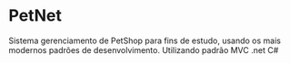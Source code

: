 # PetNet
Sistema gerenciamento de PetShop para fins de estudo, usando os mais modernos padrões de desenvolvimento.
Utilizando padrão MVC .net C#
